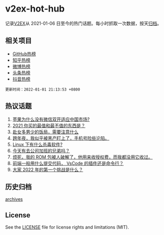 # v2ex-hot-hub

 记录[V2EX](https://www.v2ex.com/)从 2021-01-06 日至今的热门话题。每小时抓取一次数据，按天[归档](archives)。
 
 ## 相关项目

- [GitHub热榜](https://github.com/snaildev/github-hot-hub)
- [知乎热榜](https://github.com/snaildev/zhihu-hot-hub)
- [微博热榜](https://github.com/snaildev/weibo-hot-hub)
- [头条热榜](https://github.com/snaildev/toutiao-hot-hub)
- [抖音热榜](https://github.com/snaildev/douyin-hot-hub)


 `更新时间：2022-01-01 21:13:53 +0800`

## 热议话题

1. [苹果为什么没有微信双开适应中国市场?](https://www.v2ex.com/t/825616)
1. [2021 你买的最值和最不值的东西是？](https://www.v2ex.com/t/825639)
1. [赴女多男少的饭局，需要注意什么](https://www.v2ex.com/t/825624)
1. [跨年夜，我似乎被黑产盯上了，手机号险些沦陷。](https://www.v2ex.com/t/825638)
1. [Linux 下有什么杀毒软件?](https://www.v2ex.com/t/825630)
1. [今天有去公司加班的兄弟吗？](https://www.v2ex.com/t/825620)
1. [烦死，我的 ROM 包被人破解了，他用来收授权费，而我都没用它收过。](https://www.v2ex.com/t/825596)
1. [前端一般用什么提交代码， VsCode 的插件还是命令行？](https://www.v2ex.com/t/825597)
1. [大家 2022 年的第一个挑战是什么？](https://www.v2ex.com/t/825614)

## 历史归档

[archives](archives)

## License

See the [LICENSE](LICENSE) file for license rights and limitations (MIT).
